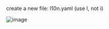 create a new file: l10n.yaml (use l, not i)

![image](https://github.com/companyakis/flutter-bootcamp/assets/77589867/b27d0414-9e50-4da4-b27c-1d6feef44fb2)


